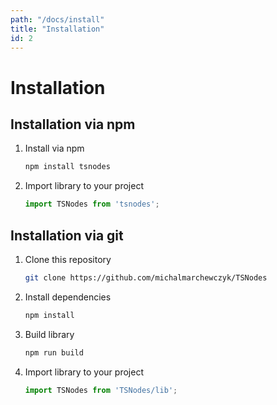 ```yaml
---
path: "/docs/install"
title: "Installation"
id: 2
---
```


# Installation 

  
## Installation via npm
1. Install via npm
    ```bash
    npm install tsnodes
    ```

1. Import library to your project
    ```javascript
    import TSNodes from 'tsnodes';
    ```
   
   
## Installation via git
1. Clone this repository
    ```bash
    git clone https://github.com/michalmarchewczyk/TSNodes
    ```

1. Install dependencies
    ```bash
    npm install
    ```

1. Build library
    ```bash
    npm run build
    ```

1. Import library to your project
    ```javascript
    import TSNodes from 'TSNodes/lib';
    ```
   

   
